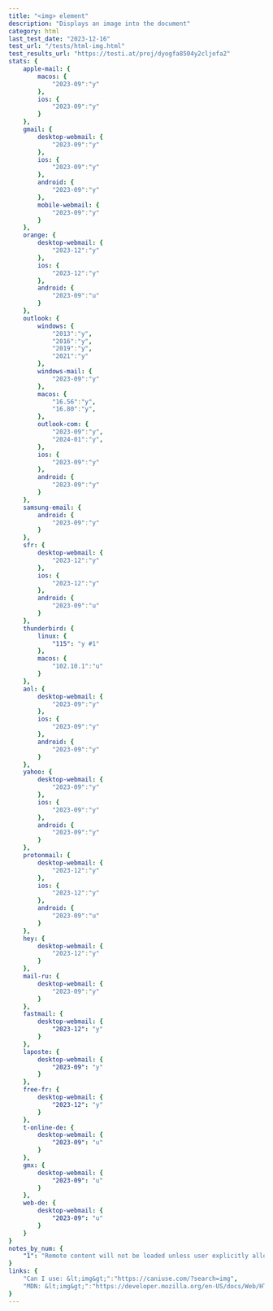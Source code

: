 ```yaml
---
title: "<img> element"
description: "Displays an image into the document"
category: html
last_test_date: "2023-12-16"
test_url: "/tests/html-img.html"
test_results_url: "https://testi.at/proj/dyogfa8504y2cljofa2"
stats: {
    apple-mail: {
        macos: {
            "2023-09":"y"
        },
        ios: {
            "2023-09":"y"
        }
    },
    gmail: {
        desktop-webmail: {
            "2023-09":"y"
        },
        ios: {
            "2023-09":"y"
        },
        android: {
            "2023-09":"y"
        },
        mobile-webmail: {
            "2023-09":"y"
        }
    },
    orange: {
        desktop-webmail: {
            "2023-12":"y"
        },
        ios: {
            "2023-12":"y"
        },
        android: {
            "2023-09":"u"
        }
    },
    outlook: {
        windows: {
            "2013":"y",
            "2016":"y",
            "2019":"y",
            "2021":"y"
        },
        windows-mail: {
            "2023-09":"y"
        },
        macos: {
            "16.56":"y",
            "16.80":"y",
        },
        outlook-com: {
            "2023-09":"y",
            "2024-01":"y",
        },
        ios: {
            "2023-09":"y"
        },
        android: {
            "2023-09":"y"
        }
    },
    samsung-email: {
        android: {
            "2023-09":"y"
        }
    },
    sfr: {
        desktop-webmail: {
            "2023-12":"y"
        },
        ios: {
            "2023-12":"y"
        },
        android: {
            "2023-09":"u"
        }
    },
    thunderbird: {
        linux: {
      		"115": "y #1"
    	},
        macos: {
            "102.10.1":"u"
        }
    },
    aol: {
        desktop-webmail: {
            "2023-09":"y"
        },
        ios: {
            "2023-09":"y"
        },
        android: {
            "2023-09":"y"
        }
    },
    yahoo: {
        desktop-webmail: {
            "2023-09":"y"
        },
        ios: {
            "2023-09":"y"
        },
        android: {
            "2023-09":"y"
        }
    },
    protonmail: {
        desktop-webmail: {
            "2023-12":"y"
        },
        ios: {
            "2023-12":"y"
        },
        android: {
            "2023-09":"u"
        }
    },
    hey: {
        desktop-webmail: {
            "2023-12":"y"
        }
    },
    mail-ru: {
        desktop-webmail: {
            "2023-09":"y"
        }
    },
    fastmail: {
        desktop-webmail: {
            "2023-12": "y"
        }
    },
    laposte: {
        desktop-webmail: {
            "2023-09": "y"
        }
    },
    free-fr: {
        desktop-webmail: {
            "2023-12": "y"
        }
    },
    t-online-de: {
        desktop-webmail: {
            "2023-09": "u"
        }
    },
    gmx: {
        desktop-webmail: {
            "2023-09": "u"
        }
    },
    web-de: {
        desktop-webmail: {
            "2023-09": "u"
        }
    }
}
notes_by_num: {
    "1": "Remote content will not be loaded unless user explicitly allows 'remote content'"
}
links: {
    "Can I use: &lt;img&gt;":"https://caniuse.com/?search=img",
    "MDN: &lt;img&gt;":"https://developer.mozilla.org/en-US/docs/Web/HTML/Element/img"
}
---
```

